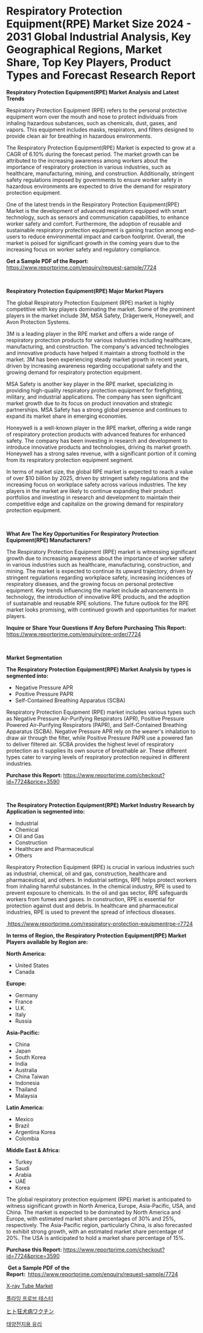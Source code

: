 <p><h1>Respiratory Protection Equipment(RPE) Market Size 2024 - 2031 Global Industrial Analysis, Key Geographical Regions, Market Share, Top Key Players, Product Types and Forecast Research Report</h1></p><p><strong>Respiratory Protection Equipment(RPE) Market Analysis and Latest Trends</strong></p>
<p><p>Respiratory Protection Equipment (RPE) refers to the personal protective equipment worn over the mouth and nose to protect individuals from inhaling hazardous substances, such as chemicals, dust, gases, and vapors. This equipment includes masks, respirators, and filters designed to provide clean air for breathing in hazardous environments.</p><p>The Respiratory Protection Equipment(RPE) Market is expected to grow at a CAGR of 6.10% during the forecast period. The market growth can be attributed to the increasing awareness among workers about the importance of respiratory protection in various industries, such as healthcare, manufacturing, mining, and construction. Additionally, stringent safety regulations imposed by governments to ensure worker safety in hazardous environments are expected to drive the demand for respiratory protection equipment.</p><p>One of the latest trends in the Respiratory Protection Equipment(RPE) Market is the development of advanced respirators equipped with smart technology, such as sensors and communication capabilities, to enhance worker safety and comfort. Furthermore, the adoption of reusable and sustainable respiratory protection equipment is gaining traction among end-users to reduce environmental impact and carbon footprint. Overall, the market is poised for significant growth in the coming years due to the increasing focus on worker safety and regulatory compliance.</p></p>
<p><strong>Get a Sample PDF of the Report:&nbsp;</strong> <a href="https://www.reportprime.com/enquiry/request-sample/7724">https://www.reportprime.com/enquiry/request-sample/7724</a></p>
<p>&nbsp;</p>
<p><strong>Respiratory Protection Equipment(RPE) Major Market Players</strong></p>
<p><p>The global Respiratory Protection Equipment (RPE) market is highly competitive with key players dominating the market. Some of the prominent players in the market include 3M, MSA Safety, Drägerwerk, Honeywell, and Avon Protection Systems.</p><p>3M is a leading player in the RPE market and offers a wide range of respiratory protection products for various industries including healthcare, manufacturing, and construction. The company's advanced technologies and innovative products have helped it maintain a strong foothold in the market. 3M has been experiencing steady market growth in recent years, driven by increasing awareness regarding occupational safety and the growing demand for respiratory protection equipment.</p><p>MSA Safety is another key player in the RPE market, specializing in providing high-quality respiratory protection equipment for firefighting, military, and industrial applications. The company has seen significant market growth due to its focus on product innovation and strategic partnerships. MSA Safety has a strong global presence and continues to expand its market share in emerging economies.</p><p>Honeywell is a well-known player in the RPE market, offering a wide range of respiratory protection products with advanced features for enhanced safety. The company has been investing in research and development to introduce innovative products and technologies, driving its market growth. Honeywell has a strong sales revenue, with a significant portion of it coming from its respiratory protection equipment segment.</p><p>In terms of market size, the global RPE market is expected to reach a value of over $10 billion by 2025, driven by stringent safety regulations and the increasing focus on workplace safety across various industries. The key players in the market are likely to continue expanding their product portfolios and investing in research and development to maintain their competitive edge and capitalize on the growing demand for respiratory protection equipment.</p></p>
<p>&nbsp;</p>
<p><strong>What Are The Key Opportunities For Respiratory Protection Equipment(RPE) Manufacturers?</strong></p>
<p><p>The Respiratory Protection Equipment (RPE) market is witnessing significant growth due to increasing awareness about the importance of worker safety in various industries such as healthcare, manufacturing, construction, and mining. The market is expected to continue its upward trajectory, driven by stringent regulations regarding workplace safety, increasing incidences of respiratory diseases, and the growing focus on personal protective equipment. Key trends influencing the market include advancements in technology, the introduction of innovative RPE products, and the adoption of sustainable and reusable RPE solutions. The future outlook for the RPE market looks promising, with continued growth and opportunities for market players.</p></p>
<p><strong>Inquire or Share Your Questions If Any Before Purchasing This Report:</strong> <a href="https://www.reportprime.com/enquiry/pre-order/7724">https://www.reportprime.com/enquiry/pre-order/7724</a></p>
<p>&nbsp;</p>
<p><strong>Market Segmentation</strong></p>
<p><strong>The Respiratory Protection Equipment(RPE) Market Analysis by types is segmented into:</strong></p>
<p><ul><li>Negative Pressure APR</li><li>Positive Pressure PAPR</li><li>Self-Contained Breathing Apparatus (SCBA)</li></ul></p>
<p><p>Respiratory Protection Equipment (RPE) market includes various types such as Negative Pressure Air-Purifying Respirators (APR), Positive Pressure Powered Air-Purifying Respirators (PAPR), and Self-Contained Breathing Apparatus (SCBA). Negative Pressure APR rely on the wearer's inhalation to draw air through the filter, while Positive Pressure PAPR use a powered fan to deliver filtered air. SCBA provides the highest level of respiratory protection as it supplies its own source of breathable air. These different types cater to varying levels of respiratory protection required in different industries.</p></p>
<p><strong>Purchase this Report:&nbsp;</strong><a href="https://www.reportprime.com/checkout?id=7724&price=3590">https://www.reportprime.com/checkout?id=7724&price=3590</a></p>
<p>&nbsp;</p>
<p><strong>The Respiratory Protection Equipment(RPE) Market Industry Research by Application is segmented into:</strong></p>
<p><ul><li>Industrial</li><li>Chemical</li><li>Oil and Gas</li><li>Construction</li><li>Healthcare and Pharmaceutical</li><li>Others</li></ul></p>
<p><p>Respiratory Protection Equipment (RPE) is crucial in various industries such as industrial, chemical, oil and gas, construction, healthcare and pharmaceutical, and others. In industrial settings, RPE helps protect workers from inhaling harmful substances. In the chemical industry, RPE is used to prevent exposure to chemicals. In the oil and gas sector, RPE safeguards workers from fumes and gases. In construction, RPE is essential for protection against dust and debris. In healthcare and pharmaceutical industries, RPE is used to prevent the spread of infectious diseases.</p></p>
<p><a href="https://www.reportprime.com/respiratory-protection-equipmentrpe-r7724">&nbsp;https://www.reportprime.com/respiratory-protection-equipmentrpe-r7724</a></p>
<p><strong>In terms of Region, the Respiratory Protection Equipment(RPE) Market Players available by Region are:</strong></p>
<p>
    <p> <strong> North America: </strong>
        <ul>
            <li>United States</li>
            <li>Canada</li>
        </ul>
        </p> 
    <p> <strong> Europe: </strong>
        <ul>
            <li>Germany</li>
            <li>France</li>
            <li>U.K.</li>
            <li>Italy</li>
            <li>Russia</li>
        </ul>
        </p> 
    <p> <strong> Asia-Pacific: </strong>
        <ul>
            <li>China</li>
            <li>Japan</li>
            <li>South Korea</li>
            <li>India</li>
            <li>Australia</li>
            <li>China Taiwan</li>
            <li>Indonesia</li>
            <li>Thailand</li>
            <li>Malaysia</li>
        </ul>
        </p> 
    <p> <strong> Latin America: </strong>
        <ul>
            <li>Mexico</li>
            <li>Brazil</li>
            <li>Argentina Korea</li>
            <li>Colombia</li>
        </ul>
        </p> 
    <p> <strong> Middle East & Africa: </strong>
        <ul>
            <li>Turkey</li>
            <li>Saudi</li>
            <li>Arabia</li>
            <li>UAE</li>
            <li>Korea</li>
        </ul>
    </p>
    </p>
<p><p>The global respiratory protection equipment (RPE) market is anticipated to witness significant growth in North America, Europe, Asia-Pacific, USA, and China. The market is expected to be dominated by North America and Europe, with estimated market share percentages of 30% and 25%, respectively. The Asia-Pacific region, particularly China, is also forecasted to exhibit strong growth, with an estimated market share percentage of 20%. The USA is anticipated to hold a market share percentage of 15%.</p></p>
<p><strong>Purchase this Report: </strong><a href="https://www.reportprime.com/checkout?id=7724&price=3590">https://www.reportprime.com/checkout?id=7724&price=3590</a></p>
<p>&nbsp;<strong>Get a Sample PDF of the Report:&nbsp;&nbsp;</strong><a href="https://www.reportprime.com/enquiry/request-sample/7724">https://www.reportprime.com/enquiry/request-sample/7724</a></p>
<p><strong></strong></p>
<p><p><a href="https://github.com/Whitneyboyettebo9kiw7yr13/Market-Research-Report-List-2/blob/main/x-ray-tube-market.md">X-ray Tube Market</a></p><p><a href="https://github.com/Elenrrera7685/Market-Research-Report-List-1/blob/main/809016327259.md">플라잉 프로브 테스터</a></p><p><a href="https://github.com/ReyesKohler20231/Market-Research-Report-List-1/blob/main/593193727276.md">ヒト狂犬病ワクチン</a></p><p><a href="https://github.com/sammyUltyylrich9067856/Market-Research-Report-List-1/blob/main/192619127268.md">태양전지용 유리</a></p></p>